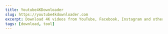 ```yaml
---
title: Youtube4KDownloader
slug: https://youtube4kdownloader.com
excerpt: Download 4K videos from YouTube, Facebook, Instagram and other websites with Youtube4KDownloade.
tags: [download, tool]
---
```

